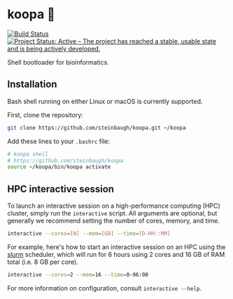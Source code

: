 # koopa 🐢

[![Build Status](https://travis-ci.org/steinbaugh/koopa.svg?branch=master)](https://travis-ci.org/steinbaugh/koopa)
[![Project Status: Active – The project has reached a stable, usable state and is being actively developed.](http://www.repostatus.org/badges/latest/active.svg)](http://www.repostatus.org/#active)

Shell bootloader for bioinformatics.

## Installation

Bash shell running on either Linux or macOS is currently supported.

First, clone the repository:

```bash
git clone https://github.com/steinbaugh/koopa.git ~/koopa
```

Add these lines to your `.bashrc` file:

```bash
# koopa shell
# https://github.com/steinbaugh/koopa
source ~/koopa/bin/koopa activate
```

## HPC interactive session

To launch an interactive session on a high-performance computing (HPC) cluster, simply run the `interactive` script. All arguments are optional, but generally we recommend setting the number of cores, memory, and time.

```bash
interactive --cores=[N] --mem=[GB] --time=[D-HH::MM]
```

For example, here's how to start an interactive session on an HPC using the [slurm][] scheduler, which will run for 6 hours using 2 cores and 16 GB of RAM total (i.e. 8 GB per core).

```bash
interactive --cores=2 --mem=16 --time=0-06:00
```

For more information on configuration, consult `interactive --help`.

[slurm]: https://slurm.schedmd.com
